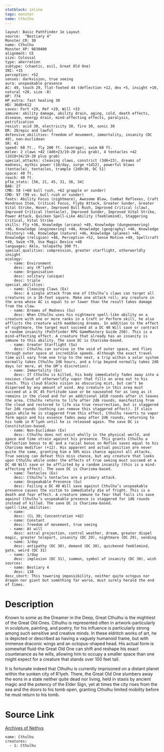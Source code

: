 ```yaml
---
statblock: inline
tags: monster
name: Cthulhu
---
```

```statblock
layout: Basic Pathfinder 1e Layout
source:  "Bestiary 4"
Monster_CR: 30
name: Cthulhu
Monster_XP: 9830400
alignment: CE
size: Colossal
type: aberration
subtype: (chaotic, evil, Great Old One)
INI: +15
perception: +52
senses: darkvision, true seeing
aura: unspeakable presence
AC: 49, touch 29, flat-footed 44 (deflection +12, dex +5, insight +10, natural +20, size -8)
HP: 774
HP_extra: fast healing 30
HD: 36d8+612
saves: Fort +29, Ref +29, Will +33
immune: ability damage, ability drain, aging, cold, death effects, disease, energy drain, mind-affecting effects, paralysis, petrification
resist: acid 30, electricity 30, fire 30, sonic 30
DR: 20/epic and lawful
defensive_abilities: freedom of movement, immortality, insanity (DC 40), non-euclidean
SR: 41
speed: 60 ft., fly 200 ft. (average), swim 60 ft.
melee: 2 claws +42 (4d6+23/19-20 plus grab), 4 tentacles +42 (2d10+34/19-20 plus grab)
special_attacks: cleaving claws, constrict (3d6+23), dreams of madness, mythic power (10/day, surge +1d12), powerful blows (tentacle), tentacles, trample (2d8+30, DC 51)
space: 40 ft.
reach: 40 ft.
pf1e_stats: [56, 21, 45, 31, 36, 34]
BAB: 27
CMB: 58 (+60 bull rush, +62 grapple or sunder)
CMD: 97 (99 vs. bull rush or sunder)
feats: Ability Focus (nightmare), Awesome Blow, Combat Reflexes, Craft Wondrous Item, Critical Focus, Flyby Attack, Greater Sunder, Greater Vital Strike, Hover, Improved Bull Rush, Improved Critical (claw), Improved Critical (tentacle), Improved Sunder, Improved Vital Strike, Power Attack, Quicken Spell-Like Ability (feeblemind), Staggering Critical, Vital Strike
skills: Fly +36, Knowledge (arcana) +49, Knowledge (dungeoneering) +46, Knowledge (engineering) +46, Knowledge (geography) +46, Knowledge (history) +46, Knowledge (nature) +46, Knowledge (planes) +46, Knowledge (religion) +46, Perception +52, Sense Motive +49, Spellcraft +49, Swim +70, Use Magic Device +48
languages: Aklo, telepathy 300 ft.
special_qualities: compression, greater starflight, otherworldly insight
ecology:
  - name: Environment
    desc: any (R’lyeh)
  - name: Organisation
    desc: solitary (unique)
    desc: triple
special_abilities:
  - name: Cleaving Claws (Ex)
    desc: A single attack from one of Cthulhu’s claws can target all creatures in a 10-foot square. Make one attack roll; any creature in the area whose AC is equal to or lower than the result takes damage from the claw.
  - name: Dreams of Madness (Su)
    desc: When Cthulhu uses his nightmare spell-like ability on a creature with one or more ranks in a Craft or Perform skill, he also afflicts the creature with maddening dreams. In addition to the effect of nightmare, the target must succeed at a DC 40 Will save or contract a random insanity (Pathfinder RPG GameMastery Guide 250). This is a mind-affecting effect. A creature that already has an insanity is immune to this ability. The save DC is Charisma-based.
  - name: Greater Starflight (Su)
    desc: Cthulhu can survive in the void of outer space, and flies through outer space at incredible speeds. Although the exact travel time will vary from one trip to the next, a trip within a solar system normally takes Cthulhu 2d6 hours, and a trip beyond normally takes 2d6 days (or more, at the GM’s discretion).
  - name: Immortality (Ex)
    desc: If Cthulhu is killed, his body immediately fades away into a noxious cloud of otherworldly vapor that fills an area out to his reach. This cloud blocks vision as obscuring mist, but can’t be dispersed by any amount of wind. Any creature in this area must succeed at a DC 45 Fortitude save or be nauseated for as long as it remains in the cloud and for an additional 1d10 rounds after it leaves the area. Cthulhu returns to life after 2d6 rounds, manifesting from the cloud and restored to life via true resurrection, but is staggered for 2d6 rounds (nothing can remove this staggered effect). If slain again while he is staggered from this effect, Cthulhu reverts to vapor form again and his essence fades away after 2d6 rounds, returning to his tomb in R’lyeh until he is released again. The save DC is Constitution-based.
  - name: Non-Euclidean (Ex)
    desc: Cthulhu does not exist wholly in the physical world, and space and time strain against his presence. This grants Cthulhu a deflection bonus to AC and a racial bonus on Reflex saves equal to his Charisma modifier (+12). His apparent and actual position are never quite the same, granting him a 50% miss chance against all attacks. True seeing can defeat this miss chance, but any creature that looks upon Cthulhu while under the effects of true seeing must succeed at a DC 40 Will save or be afflicted by a random insanity (this is a mind-affecting effect). The save DC is Charisma-based.
  - name: Tentacles (Ex)
    desc: Cthulhu’s tentacles are a primary attack.
  - name: Unspeakable Presence (Su)
    desc: Failing a DC 40 Will save against Cthulhu’s unspeakable presence causes the victim to immediately die of fright. This is a death and fear effect. A creature immune to fear that fails its save against Cthulhu’s unspeakable presence is staggered for 1d6 rounds instead of killed. The save DC is Charisma-based.
spell-like_abilities:
  - name:
    desc: (CL 30; Concentration +42)
  - name: Constant
    desc: freedom of movement, true seeing
  - name: At will
    desc: astral projection, control weather, dream, greater dispel magic, greater teleport, insanity (DC 29), nightmare (DC 29), sending
  - name: 3/day
    desc: antipathy (DC 30), demand (DC 30), quickened feeblemind, gate, weird (DC 31)
  - name: 1/day
    desc: implosion (DC 31), summon, symbol of insanity (DC 30), wish
sources:
  - name: Bestiary 4
    desc: 138
desc_short: This towering impossibility, neither quite octopus nor dragon nor giant but something far worse, must surely herald the end of times.
```
# Description
Known to some as the Dreamer in the Deep, Great Cthulhu is the mightiest of the Great Old Ones. Cthulhu is represented often in artwork-particularly in sculpture, painting, and poetry, for his influence is particularly strong among such sensitive and creative minds. In these eldritch works of art, he is depicted or described as having a vaguely humanoid frame, but with immense draconic wings and an octopus-shaped head. His actual form is somewhat fluid-the Great Old One can shift and reshape his exact countenance as he wills, allowing him to occupy a smaller space than one might expect for a creature that stands over 100 feet tall.

It is fortunate indeed that Cthulhu is currently imprisoned on a distant planet within the sunken city of R’lyeh. There, the Great Old One slumbers away the eons in a state neither quite dead nor living, held in stasis by ancient magic and the potency of the Elder Sign, yet at times the city rises from the sea and the doors to his tomb open, granting Cthulhu limited mobility before he must return to his tomb.
# Source Link
[Archives of Nethys](https://aonprd.com/MonsterDisplay.aspx?ItemName=Cthulhu)
```encounter-table
name: Cthulhu
creatures:
  - 1: Cthulhu
```
